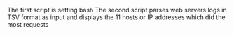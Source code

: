 The first script is setting bash
The second script parses web servers logs in TSV format as input and displays the 11 hosts or IP addresses which did the most requests
